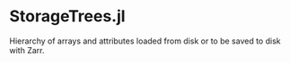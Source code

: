 # StorageTrees.jl
Hierarchy of arrays and attributes loaded from disk or to be saved to disk with Zarr.
